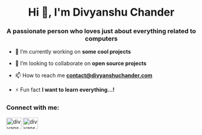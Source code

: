 <h1 align="center">Hi 👋, I'm Divyanshu Chander</h1>
<h3 align="center">A passionate person who loves just about everything related to computers</h3>


- 🔭 I’m currently working on **some cool projects**

- 👯 I’m looking to collaborate on **open source projects**

- 📫 How to reach me **contact@divyanshuchander.com**

- ⚡ Fun fact **I want to learn everything...!**

<h3 align="left">Connect with me:</h3>
<p align="left">
<a href="https://twitter.com/divyanshuchnder" target="blank"><img align="center" src="https://raw.githubusercontent.com/rahuldkjain/github-profile-readme-generator/master/src/images/icons/Social/twitter.svg" alt="divyanshuchnder" height="30" width="40" /></a>
<a href="https://linkedin.com/in/divyanshuchander" target="blank"><img align="center" src="https://raw.githubusercontent.com/rahuldkjain/github-profile-readme-generator/master/src/images/icons/Social/linked-in-alt.svg" alt="divyanshuchander" height="30" width="40" /></a>
</p>
